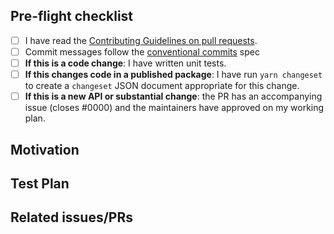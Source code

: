 <!--
Thank you for sending the PR! We appreciate you spending the time to work on these changes.
You can learn more about contributing to NEAR JavaScript API here: https://github.com/near/wallet-selector/blob/main/CONTRIBUTING.md
Happy contributing!
-->

## Pre-flight checklist

- [ ] I have read the [Contributing Guidelines on pull requests](https://github.com/near/wallet-selector/blob/main/CONTRIBUTING.md).
- [ ] Commit messages follow the [conventional commits](https://www.conventionalcommits.org/) spec
- [ ] **If this is a code change**: I have written unit tests.
- [ ] **If this changes code in a published package**: I have run `yarn changeset` to create a `changeset` JSON document appropriate for this change.
- [ ] **If this is a new API or substantial change**: the PR has an accompanying issue (closes #0000) and the maintainers have approved on my working plan.

## Motivation

<!-- Help us understand your motivation by explaining why you decided to make this change. Does this fix a bug? Does it close an issue? -->

## Test Plan

<!-- Write your test plan here. If you changed any code, please provide us with clear instructions on how you verified your changes work. -->

## Related issues/PRs

<!-- If you haven't already, link to issues/PRs that are related to this change. This helps us develop the context and keep a rich repo history. If this PR is a continuation of a past PR's work, link to that PR. If the PR addresses part of the problem in a meta-issue, mention that issue. -->
